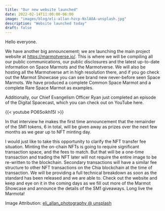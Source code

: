 ```yaml
---
title: "Our new website launched"
date: 2022-02-14T11:00:00-06:00
image: "images/blog/eli-allan-hzcp-NslAOA-unsplash.jpg"
description: "Website launched today"
draft: false
---
```

Hello everyone.

We have another big announcement; we are launching the main project website at https://marmotverse.io/. This is where we will be compiling all our public communications, our public disclosures and the latest up-to-date information on Space Marmots and the Marmotverse. 
We will also be hosting all the Marmotverse art in high resolution there, and if you go check out the Marmot Showcase you can see brand new never-before seen Space Marmots. We have produced a complete Common Space Marmot and a complete Rare Space Marmot as examples.

Additionally, our Chief Evangelism Officer Ryan just completed an episode of the Digital Spacecast, which you can check out on YouTube here.



{{< youtube PO6Soikh15I >}}



In that interview he makes the first time announcement that the remainder of the SM1 tokens, 6 in total, will be given away as prizes over the next few months as we gear up to NFT minting day.

I would just like to take this opportunity to clarify the NFT transfer fee situation. Minting the on-chain NFTs is going to require significant transaction space, and the fees to match. But that will be a one-time transaction and trading the NFT later will not require the entire image to be re-written to the blockchain. Secondary transactions will have a similar fee structure to other NFT transactions on the Chia blockchain at the time of transaction. We will be providing a full technical breakdown as soon as the standard has been released and we are able to.
Check out the website and keep and eye on it in the coming days as we fill out more of the Marmot Showcase and announce the details of the SM1 giveaways. 
Long live the Marmota!

Image Attribution: [eli_allan_photography @ unsplash](https://unsplash.com/photos/hzcp-NslAOA)